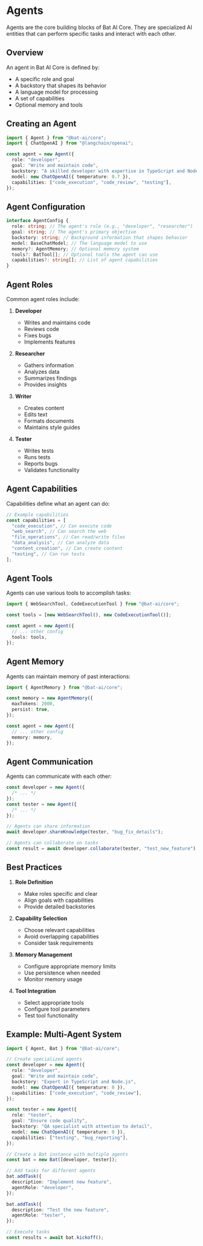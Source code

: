 # Agents

Agents are the core building blocks of Bat AI Core. They are specialized AI entities that can perform specific tasks and interact with each other.

## Overview

An agent in Bat AI Core is defined by:

- A specific role and goal
- A backstory that shapes its behavior
- A language model for processing
- A set of capabilities
- Optional memory and tools

## Creating an Agent

```typescript
import { Agent } from "@bat-ai/core";
import { ChatOpenAI } from "@langchain/openai";

const agent = new Agent({
  role: "developer",
  goal: "Write and maintain code",
  backstory: "A skilled developer with expertise in TypeScript and Node.js",
  model: new ChatOpenAI({ temperature: 0.7 }),
  capabilities: ["code_execution", "code_review", "testing"],
});
```

## Agent Configuration

```typescript
interface AgentConfig {
  role: string; // The agent's role (e.g., "developer", "researcher")
  goal: string; // The agent's primary objective
  backstory: string; // Background information that shapes behavior
  model: BaseChatModel; // The language model to use
  memory?: AgentMemory; // Optional memory system
  tools?: BatTool[]; // Optional tools the agent can use
  capabilities?: string[]; // List of agent capabilities
}
```

## Agent Roles

Common agent roles include:

1. **Developer**

   - Writes and maintains code
   - Reviews code
   - Fixes bugs
   - Implements features

2. **Researcher**

   - Gathers information
   - Analyzes data
   - Summarizes findings
   - Provides insights

3. **Writer**

   - Creates content
   - Edits text
   - Formats documents
   - Maintains style guides

4. **Tester**
   - Writes tests
   - Runs tests
   - Reports bugs
   - Validates functionality

## Agent Capabilities

Capabilities define what an agent can do:

```typescript
// Example capabilities
const capabilities = [
  "code_execution", // Can execute code
  "web_search", // Can search the web
  "file_operations", // Can read/write files
  "data_analysis", // Can analyze data
  "content_creation", // Can create content
  "testing", // Can run tests
];
```

## Agent Tools

Agents can use various tools to accomplish tasks:

```typescript
import { WebSearchTool, CodeExecutionTool } from "@bat-ai/core";

const tools = [new WebSearchTool(), new CodeExecutionTool()];

const agent = new Agent({
  // ... other config
  tools: tools,
});
```

## Agent Memory

Agents can maintain memory of past interactions:

```typescript
import { AgentMemory } from "@bat-ai/core";

const memory = new AgentMemory({
  maxTokens: 2000,
  persist: true,
});

const agent = new Agent({
  // ... other config
  memory: memory,
});
```

## Agent Communication

Agents can communicate with each other:

```typescript
const developer = new Agent({
  /* ... */
});
const tester = new Agent({
  /* ... */
});

// Agents can share information
await developer.shareKnowledge(tester, "bug_fix_details");

// Agents can collaborate on tasks
const result = await developer.collaborate(tester, "test_new_feature");
```

## Best Practices

1. **Role Definition**

   - Make roles specific and clear
   - Align goals with capabilities
   - Provide detailed backstories

2. **Capability Selection**

   - Choose relevant capabilities
   - Avoid overlapping capabilities
   - Consider task requirements

3. **Memory Management**

   - Configure appropriate memory limits
   - Use persistence when needed
   - Monitor memory usage

4. **Tool Integration**
   - Select appropriate tools
   - Configure tool parameters
   - Test tool functionality

## Example: Multi-Agent System

```typescript
import { Agent, Bat } from "@bat-ai/core";

// Create specialized agents
const developer = new Agent({
  role: "developer",
  goal: "Write and maintain code",
  backstory: "Expert in TypeScript and Node.js",
  model: new ChatOpenAI({ temperature: 0 }),
  capabilities: ["code_execution", "code_review"],
});

const tester = new Agent({
  role: "tester",
  goal: "Ensure code quality",
  backstory: "QA specialist with attention to detail",
  model: new ChatOpenAI({ temperature: 0 }),
  capabilities: ["testing", "bug_reporting"],
});

// Create a Bat instance with multiple agents
const bat = new Bat([developer, tester]);

// Add tasks for different agents
bat.addTask({
  description: "Implement new feature",
  agentRole: "developer",
});

bat.addTask({
  description: "Test the new feature",
  agentRole: "tester",
});

// Execute tasks
const results = await bat.kickoff();
```
